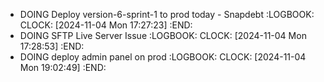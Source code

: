 - DOING Deploy version-6-sprint-1 to prod today - Snapdebt
  :LOGBOOK:
  CLOCK: [2024-11-04 Mon 17:27:23]
  :END:
- DOING SFTP Live Server Issue
  :LOGBOOK:
  CLOCK: [2024-11-04 Mon 17:28:53]
  :END:
- DOING deploy admin panel on prod
  :LOGBOOK:
  CLOCK: [2024-11-04 Mon 19:02:49]
  :END: